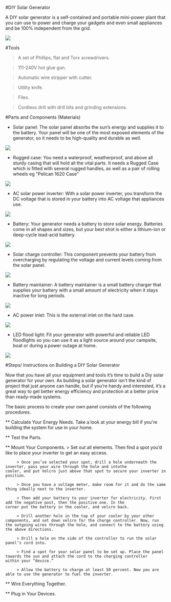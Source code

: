 #DIY Solar Generator

A DIY solar generator is a self-contained and portable mini-power plant that you can use to power and charge your gadgets and even small appliances and be 100% independent from the grid.

![](/DIY.jpg)


#Tools

> A set of Phillips, flat and Torx screwdrivers.

> 111-240V hot glue gun.

> Automatic wire stripper with cutter.

> Utility knife.

> Files.

> Cordless drill with drill bits and grinding extensions.




#Parts and Components (Materials)

* Solar panel: The solar panel absorbs the sun’s energy and supplies it to the battery. Your panel will be one of the most exposed elements of the generator, so it needs to be high-quality and durable as well.

![](/DIY/SOLAR.jpg)

* Rugged case: You need a waterproof, weatherproof, and above all sturdy casing that will hold all the vital parts.
It needs a Rugged Case which is fitted with several rugged handles, as well as a pair of rolling wheels eg "Pelican 1620 Case"

![](/DIY/CASE.jpg)

* AC solar power inverter: With a solar power inverter, you transform the DC voltage that is stored in your battery into AC voltage that appliances use.

![](/DIY/INVERTER.jpg)

* Battery: Your generator needs a battery to store solar energy. Batteries come in all shapes and sizes, but your best shot is either a lithium-ion or deep-cycle lead-acid battery.

![](/DIY/BATTERY.jpg)

* Solar charge controller: This component prevents your battery from overcharging by regulating the voltage and current levels coming from the solar panel.

![](/DIY/CONTROLLER.jpg)

* Battery maintainer: A battery maintainer is a small battery charger that supplies your battery with a small amount of electricity when it stays inactive for long periods.

![](/DIY/MAINTAINER.jpg)

* AC power inlet: This is the external inlet on the hard case.

![](/DIY/AC.jpg)

* LED flood light: Fit your generator with powerful and reliable LED floodlights so you can use it as a light source around your campsite, boat or during a power outage at home.

![](/DIY/LED.jpg)


#Steps/ Instructions on Building a DIY Solar Generator

Now that you have all your equipment and tools it’s time to build a Diy solar generator for your own. As building a solar generator isn’t the kind of project that just anyone can handle, but if you’re handy and interested, it’s a great way to get better energy efficiency and protection at a better price than ready-made systems.

The basic process to create your own panel consists of the following procedures.

** Calculate Your Energy Needs. Take a look at your energy bill if you're building the system for use in your home.

** Test the Parts.

** Mount Your Components. 
         > Set out all elements. Then find a spot you’d like to place your inverter to get an easy access. 
                         
         > Once you’ve selected your spot, drill a hole underneath the inverter, pass your wire through the hole and intothe                           cooler, and put Velcro just above that spot to secure your inverter in position.
                         
         > Once you have a voltage meter, make room for it and do the same thing ideally next to the inverter. 
                        
         > Then add your battery to your inverter for electricity. First add the negative post, then the positive one. In the                           corner put the battery in the cooler, and velcro back.
                        
         > Drill another hole in the top of your cooler by your other components, and set down velcro for the charge controller. Now, run              the outgoing wires through the hole, and connect to the battery using the above directions.
         
         > Drill a hole on the side of the controller to run the solar panel’s cord into.
         
         > Find a spot for your solar panel to be set up. Place the panel towards the sun and attach the cord to the charging controller                within your “device.” 
         
         > Allow the battery to charge at least 50 percent. Now you are able to use the generator to fuel the inverter.

** Wire Everything Together.

** Plug in Your Devices.





